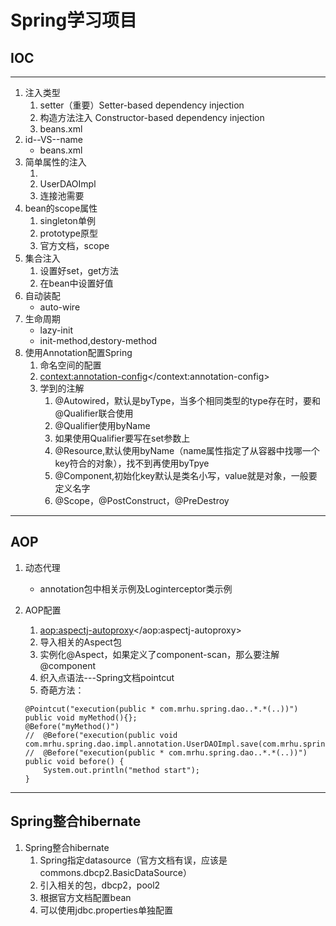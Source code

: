# Spring学习项目

## IOC
---
1. 注入类型
	1. setter（重要）Setter-based dependency injection
	2. 构造方法注入 Constructor-based dependency injection
	3. beans.xml
2. id--VS--name
	* beans.xml
3. 简单属性的注入
	1. <property value=""/>
	2. UserDAOImpl
	3. 连接池需要
4. bean的scope属性
	1. singleton单例
	2. prototype原型
	3. 官方文档，scope
5. 集合注入
	1. 设置好set，get方法
	2. 在bean中设置好值
6. 自动装配
	* auto-wire
7. 生命周期
	* lazy-init
	* init-method,destory-method
8. 使用Annotation配置Spring
	1. 命名空间的配置
	2. <context:annotation-config></context:annotation-config>
	3. 学到的注解 
		1. @Autowired，默认是byType，当多个相同类型的type存在时，要和@Qualifier联合使用
		2. @Qualifier使用byName
		3. 如果使用Qualifier要写在set参数上
		4. @Resource,默认使用byName（name属性指定了从容器中找哪一个key符合的对象），找不到再使用byTpye
		5. @Component,初始化key默认是类名小写，value就是对象，一般要定义名字
		6. @Scope，@PostConstruct，@PreDestroy

---
## AOP

1. 动态代理
	* annotation包中相关示例及Loginterceptor类示例
2. AOP配置
	1. <aop:aspectj-autoproxy></aop:aspectj-autoproxy>
	2. 导入相关的Aspect包
	3. 实例化@Aspect，如果定义了component-scan，那么要注解@component
	4. 织入点语法---Spring文档pointcut
	5. 奇葩方法：
	
	```
	@Pointcut("execution(public * com.mrhu.spring.dao..*.*(..))")
	public void myMethod(){};
	@Before("myMethod()")
	//	@Before("execution(public void com.mrhu.spring.dao.impl.annotation.UserDAOImpl.save(com.mrhu.spring.model.annotation.User))")
	//	@Before("execution(public * com.mrhu.spring.dao..*.*(..))")
	public void before() {
		System.out.println("method start");
	}
	```
---

## Spring整合hibernate

1. Spring整合hibernate
    1. Spring指定datasource（官方文档有误，应该是commons.dbcp2.BasicDataSource）
    2. 引入相关的包，dbcp2，pool2
    3. 根据官方文档配置bean
    4. 可以使用jdbc.properties单独配置
    	
	
	
	
	
	
				

